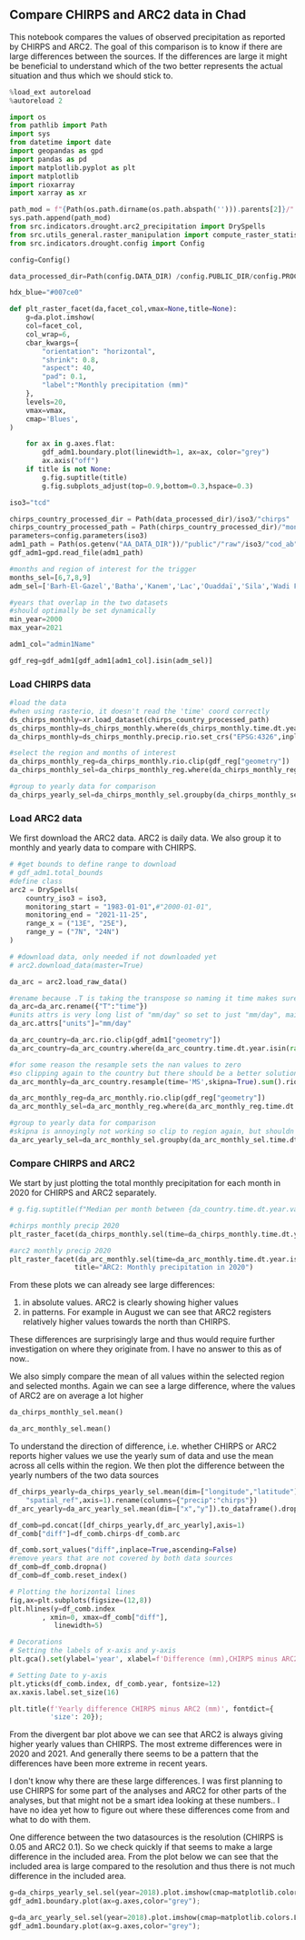 ## Compare CHIRPS and ARC2 data in Chad
This notebook compares the values of observed precipitation as reported by CHIRPS and ARC2. The goal of this comparison is to know if there are large differences between the sources. If the differences are large it might be beneficial to understand which of the two better represents the actual situation and thus which we should stick to. 

```python
%load_ext autoreload
%autoreload 2
```

```python
import os
from pathlib import Path
import sys
from datetime import date
import geopandas as gpd
import pandas as pd
import matplotlib.pyplot as plt
import matplotlib
import rioxarray
import xarray as xr

path_mod = f"{Path(os.path.dirname(os.path.abspath(''))).parents[2]}/"
sys.path.append(path_mod)
from src.indicators.drought.arc2_precipitation import DrySpells
from src.utils_general.raster_manipulation import compute_raster_statistics
from src.indicators.drought.config import Config

config=Config()

data_processed_dir=Path(config.DATA_DIR) /config.PUBLIC_DIR/config.PROCESSED_DIR
```

```python
hdx_blue="#007ce0"
```

```python
def plt_raster_facet(da,facet_col,vmax=None,title=None):
    g=da.plot.imshow(
    col=facet_col,
    col_wrap=6,
    cbar_kwargs={
        "orientation": "horizontal",
        "shrink": 0.8,
        "aspect": 40,
        "pad": 0.1,
        "label":"Monthly precipitation (mm)"
    },
    levels=20,
    vmax=vmax,
    cmap='Blues',
)

    for ax in g.axes.flat:
        gdf_adm1.boundary.plot(linewidth=1, ax=ax, color="grey")
        ax.axis("off")
    if title is not None:
        g.fig.suptitle(title)
        g.fig.subplots_adjust(top=0.9,bottom=0.3,hspace=0.3)
```

```python
iso3="tcd"
```

```python
chirps_country_processed_dir = Path(data_processed_dir)/iso3/"chirps"
chirps_country_processed_path = Path(chirps_country_processed_dir)/"monthly"/f"{iso3}_chirps_monthly.nc"
parameters=config.parameters(iso3)
adm1_path = Path(os.getenv("AA_DATA_DIR"))/"public"/"raw"/iso3/"cod_ab"/parameters["path_admin1_shp"]
gdf_adm1=gpd.read_file(adm1_path)
```

```python
#months and region of interest for the trigger
months_sel=[6,7,8,9]
adm_sel=['Barh-El-Gazel','Batha','Kanem','Lac','Ouaddaï','Sila','Wadi Fira']
```

```python
#years that overlap in the two datasets
#should optimally be set dynamically
min_year=2000
max_year=2021
```

```python
adm1_col="admin1Name"
```

```python
gdf_reg=gdf_adm1[gdf_adm1[adm1_col].isin(adm_sel)]
```

### Load CHIRPS data

```python
#load the data
#when using rasterio, it doesn't read the 'time' coord correctly
ds_chirps_monthly=xr.load_dataset(chirps_country_processed_path)
ds_chirps_monthly=ds_chirps_monthly.where(ds_chirps_monthly.time.dt.year.isin(range(min_year,max_year+1)),drop=True)
da_chirps_monthly=ds_chirps_monthly.precip.rio.set_crs("EPSG:4326",inplace=True)
```

```python
#select the region and months of interest
da_chirps_monthly_reg=da_chirps_monthly.rio.clip(gdf_reg["geometry"])
da_chirps_monthly_sel=da_chirps_monthly_reg.where(da_chirps_monthly_reg.time.dt.month.isin(months_sel),drop=True)
```

```python
#group to yearly data for comparison
da_chirps_yearly_sel=da_chirps_monthly_sel.groupby(da_chirps_monthly_sel.time.dt.year).sum().rio.clip(gdf_reg["geometry"])
```

### Load ARC2 data

We first download the ARC2 data. ARC2 is daily data. We also group it to monthly and yearly data to compare with CHIRPS. 

```python
# #get bounds to define range to download
# gdf_adm1.total_bounds
#define class
arc2 = DrySpells(
    country_iso3 = iso3,
    monitoring_start = "1983-01-01",#"2000-01-01",
    monitoring_end = "2021-11-25",
    range_x = ("13E", "25E"),
    range_y = ("7N", "24N")
)

# #download data, only needed if not downloaded yet
# arc2.download_data(master=True)
```

```python
da_arc = arc2.load_raw_data()
```

```python
#rename because .T is taking the transpose so naming it time makes sure there is no confusion
da_arc=da_arc.rename({"T":"time"})
#units attrs is very long list of "mm/day" so set to just "mm/day", mainly for plotting
da_arc.attrs["units"]="mm/day"
```

```python
da_arc_country=da_arc.rio.clip(gdf_adm1["geometry"])
da_arc_country=da_arc_country.where(da_arc_country.time.dt.year.isin(range(min_year,max_year+1)),drop=True)
```

```python
#for some reason the resample sets the nan values to zero
#so clipping again to the country but there should be a better solution for it
da_arc_monthly=da_arc_country.resample(time='MS',skipna=True).sum().rio.clip(gdf_adm1["geometry"])
```

```python
da_arc_monthly_reg=da_arc_monthly.rio.clip(gdf_reg["geometry"])
da_arc_monthly_sel=da_arc_monthly_reg.where(da_arc_monthly_reg.time.dt.month.isin(months_sel),drop=True)
```

```python
#group to yearly data for comparison
#skipna is annoyingly not working so clip to region again, but shouldn't work like this.. 
da_arc_yearly_sel=da_arc_monthly_sel.groupby(da_arc_monthly_sel.time.dt.year).sum(skipna=True).rio.clip(gdf_reg["geometry"])
```

### Compare CHIRPS and ARC2


We start by just plotting the total monthly precipitation for each month in 2020 for CHIRPS and ARC2 separately. 

```python
# g.fig.suptitle(f"Median per month between {da_country.time.dt.year.values.min()} and {da_country.time.dt.year.values.max()}",size=16)
```

```python
#chirps monthly precip 2020
plt_raster_facet(da_chirps_monthly.sel(time=da_chirps_monthly.time.dt.year.isin([2020])),"time",vmax=380,title="CHIRPS: Monthly precipitation in 2020")
```

```python
#arc2 monthly precip 2020
plt_raster_facet(da_arc_monthly.sel(time=da_arc_monthly.time.dt.year.isin([2020])),"time",vmax=380,
                title="ARC2: Monthly precipitation in 2020")
```

From these plots we can already see large differences:
1) in absolute values. ARC2 is clearly showing higher values
2) in patterns. For example in August we can see that ARC2 registers relatively higher values towards the north than CHIRPS. 

These differences are surprisingly large and thus would require further investigation on where they originate from. I have no answer to this as of now.. 


We also simply compare the mean of all values within the selected region and selected months. Again we can see a large difference, where the values of ARC2 are on average a lot higher

```python
da_chirps_monthly_sel.mean()
```

```python
da_arc_monthly_sel.mean()
```

To understand the direction of difference, i.e. whether CHIRPS or ARC2 reports higher values we use the yearly sum of data and use the mean across all cells within the region. We then plot the difference between the yearly numbers of the two data sources

```python
df_chirps_yearly=da_chirps_yearly_sel.mean(dim=["longitude","latitude"]).to_dataframe().drop(
    "spatial_ref",axis=1).rename(columns={"precip":"chirps"})
df_arc_yearly=da_arc_yearly_sel.mean(dim=["x","y"]).to_dataframe().drop("spatial_ref",axis=1).rename(columns={"est_prcp":"arc"})
```

```python
df_comb=pd.concat([df_chirps_yearly,df_arc_yearly],axis=1)
df_comb["diff"]=df_comb.chirps-df_comb.arc
```

```python
df_comb.sort_values("diff",inplace=True,ascending=False)
#remove years that are not covered by both data sources
df_comb=df_comb.dropna()
df_comb=df_comb.reset_index()
```

```python
# Plotting the horizontal lines
fig,ax=plt.subplots(figsize=(12,8))
plt.hlines(y=df_comb.index
        , xmin=0, xmax=df_comb["diff"],
           linewidth=5)

# Decorations
# Setting the labels of x-axis and y-axis
plt.gca().set(ylabel='year', xlabel=f'Difference (mm),CHIRPS minus ARC2')

# Setting Date to y-axis
plt.yticks(df_comb.index, df_comb.year, fontsize=12)
ax.xaxis.label.set_size(16)

plt.title(f'Yearly difference CHIRPS minus ARC2 (mm)', fontdict={
          'size': 20});
```

From the divergent bar plot above we can see that ARC2 is always giving higher yearly values than CHIRPS. The most extreme differences were in 2020 and 2021. And generally there seems to be a pattern that the differences have been more extreme in recent years. 


I don't know why there are these large differences. I was first planning to use CHIRPS for some part of the analyses and ARC2 for other parts of the analyses, but that might not be a smart idea looking at these numbers.. I have no idea yet how to figure out where these differences come from and what to do with them.   


One difference between the two datasources is the resolution (CHIRPS is 0.05 and ARC2 0.1). So we check quickly if that seems to make a large difference in the included area. From the plot below we can see that the included area is large compared to the resolution and thus there is not much difference in the included area. 

```python
g=da_chirps_yearly_sel.sel(year=2018).plot.imshow(cmap=matplotlib.colors.ListedColormap([hdx_blue]),figsize=(6,10))
gdf_adm1.boundary.plot(ax=g.axes,color="grey");
```

```python
g=da_arc_yearly_sel.sel(year=2018).plot.imshow(cmap=matplotlib.colors.ListedColormap([hdx_blue]),figsize=(6,10))
gdf_adm1.boundary.plot(ax=g.axes,color="grey");
```
